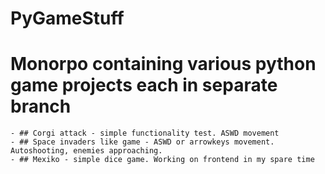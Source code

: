 # PyGameStuff
# Monorpo containing various python game projects each in separate branch
    - ## Corgi attack - simple functionality test. ASWD movement
    - ## Space invaders like game - ASWD or arrowkeys movement. Autoshooting, enemies approaching.
    - ## Mexiko - simple dice game. Working on frontend in my spare time 
